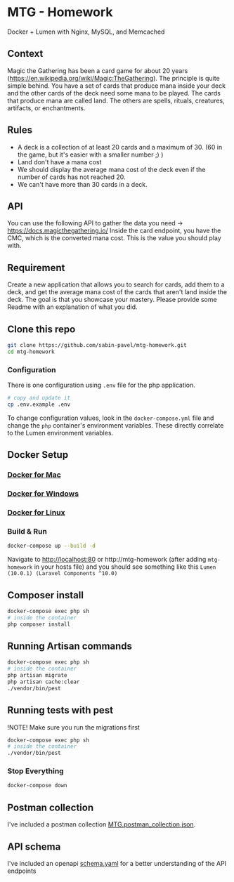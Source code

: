 # MTG - Homework 
Docker + Lumen with Nginx, MySQL, and Memcached

## Context

Magic the Gathering has been a card game for about 20 years (https://en.wikipedia.org/wiki/Magic:TheGathering). The principle is quite simple behind. You have a set of cards that produce mana inside your deck and the other cards of the deck need some mana to be played. The cards that produce mana are called land. The others are spells, rituals, creatures, artifacts, or enchantments.

## Rules

- A deck is a collection of at least 20 cards and a maximum of 30. (60 in the game, but it's easier with a smaller number ;) )
- Land don't have a mana cost
- We should display the average mana cost of the deck even if the number of cards has not reached 20.
- We can't have more than 30 cards in a deck.

## API

You can use the following API to gather the data you need → https://docs.magicthegathering.io/
Inside the card endpoint, you have the CMC, which is the converted mana cost. This is the value you should play with.

## Requirement

Create a new application that allows you to search for cards, add them to a deck, and get the average mana cost of the cards that aren't land inside the deck.
The goal is that you showcase your mastery. Please provide some Readme with an explanation of what you did.

## Clone this repo

```bash
git clone https://github.com/sabin-pavel/mtg-homework.git
cd mtg-homework
```

### Configuration

There is one configuration using `.env` file for the php application.

```sh
# copy and update it
cp .env.example .env
```

To change configuration values, look in the `docker-compose.yml` file and change the `php` container's environment variables. These directly correlate to the Lumen environment variables.

## Docker Setup

### [Docker for Mac](https://docs.docker.com/docker-for-mac/)

### [Docker for Windows](https://docs.docker.com/docker-for-windows/)

### [Docker for Linux](https://docs.docker.com/engine/installation/linux/)

### Build & Run

```bash
docker-compose up --build -d
```

Navigate to [http://localhost:80](http://localhost:80) or http://mtg-homework (after adding `mtg-homework` in your hosts file) and you should see something like this `Lumen (10.0.1) (Laravel Components ^10.0)`

## Composer install

```sh
docker-compose exec php sh
# inside the container
php composer install
```

## Running Artisan commands

```sh
docker-compose exec php sh
# inside the container
php artisan migrate
php artisan cache:clear
./vendor/bin/pest
```

## Running tests with pest

!NOTE! Make sure you run the migrations first

```sh
docker-compose exec php sh
# inside the container
./vendor/bin/pest
```

### Stop Everything

```bash
docker-compose down
```

## Postman collection

I've included a postman collection [MTG.postman_collection.json](storage/app/public/MTG.postman_collection.json).

## API schema

I've included an openapi [schema.yaml](storage/app/public/schema.yaml) for a better understanding of the API endpoints
